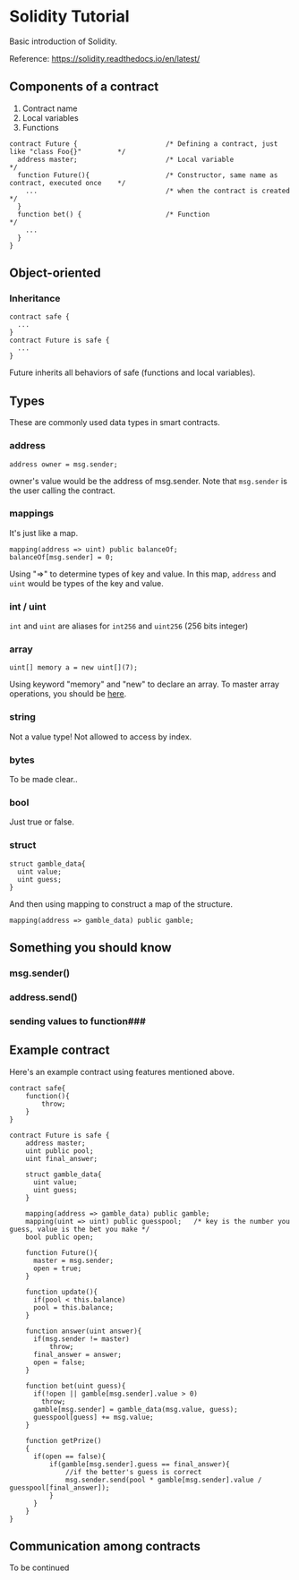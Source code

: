 # Solidity Tutorial #
Basic introduction of Solidity.

Reference: https://solidity.readthedocs.io/en/latest/

## Components of a contract ##
1. Contract name
2. Local variables
3. Functions

```solidity
contract Future {                      /* Defining a contract, just like "class Foo{}"         */
  address master;                      /* Local variable                                       */
  function Future(){                   /* Constructor, same name as contract, executed once    */
    ...                                /* when the contract is created                         */
  }                                    
  function bet() {                     /* Function                                             */
    ...
  }
}
```


## Object-oriented ##
### Inheritance ###
```solidity
contract safe {
  ...
}
contract Future is safe {
  ...
}
```
Future inherits all behaviors of safe (functions and local variables).
## Types ##
These are commonly used data types in smart contracts.
### address ###
```solidity
address owner = msg.sender;
```
owner's value would be the address of msg.sender.
Note that ```msg.sender``` is the user calling the contract.
### mappings ###
It's just like a map.
```solidity
mapping(address => uint) public balanceOf;
balanceOf[msg.sender] = 0;
```
Using "=>" to determine types of key and value. In this map, ```address``` and ```uint``` would be types of the key and value.
### int / uint ###
```int``` and ```uint``` are aliases for ```int256``` and ```uint256```  (256 bits integer)
### array ###
```solidity
uint[] memory a = new uint[](7);         
```
Using keyword "memory" and "new" to declare an array. To master array operations, you should be [here](http://solidity.readthedocs.io/en/latest/types.html?highlight=Arrays#arrays).
### string ###
Not a value type! Not allowed to access by index.
### bytes ###
To be made clear..
### bool ###
Just true or false.

### struct ###
```solidity
struct gamble_data{
  uint value;
  uint guess;
}
```
And then using mapping to construct a map of the structure.
```solidity
mapping(address => gamble_data) public gamble;
```
## Something you should know ##
### msg.sender() ###
### address.send() ###
### sending values to function###

## Example contract ##
Here's an example contract using features mentioned above.
```
contract safe{                  
    function(){             
        throw;
    }
}

contract Future is safe {
    address master;
    uint public pool;
    uint final_answer;

    struct gamble_data{
      uint value;
      uint guess;
    }

    mapping(address => gamble_data) public gamble;
    mapping(uint => uint) public guesspool;   /* key is the number you guess, value is the bet you make */
    bool public open;

    function Future(){
      master = msg.sender;
      open = true;
    }

    function update(){
      if(pool < this.balance)
      pool = this.balance;
    }

    function answer(uint answer){
      if(msg.sender != master)
          throw;
      final_answer = answer;
      open = false;
    }

    function bet(uint guess){
      if(!open || gamble[msg.sender].value > 0)
        throw;
      gamble[msg.sender] = gamble_data(msg.value, guess);
      guesspool[guess] += msg.value;
    }

    function getPrize()
    {
      if(open == false){
          if(gamble[msg.sender].guess == final_answer){
              //if the better's guess is correct
              msg.sender.send(pool * gamble[msg.sender].value / guesspool[final_answer]);
          }
      }
    }
}
```

## Communication among contracts ##
To be continued
